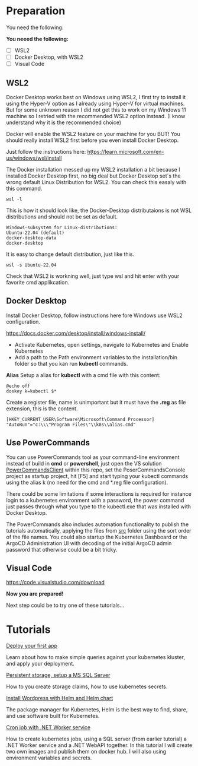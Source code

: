 # Preparation
You need the following:

**You neeed the following:**
- [ ] WSL2
- [ ] Docker Desktop, with WSL2
- [ ] Visual Code

## WSL2
Docker Desktop works best on Windows using WSL2, I first try to install it using the Hyper-V option as I already using Hyper-V for virtual machines. But for some unknown reason I did not get this to work on my Windows 11 machine so I retried with the recommended WSL2 option instead. (I know understand why it is the recommended choice)

Docker will enable the WSL2 feature on your machine for you BUT! You should really install WSL2 first before you even install Docker Desktop. 

Just follow the instructions here: https://learn.microsoft.com/en-us/windows/wsl/install

The Docker installation messed up my WSL2 installation a bit because I installed Docker Desktop first, no big deal but Docker Desktop set´s the wrong default Linux Distribution for WSL2.
You can check this easaly with this command.
```
wsl -l
```
This is how it should look like, the Docker-Desktop distributaions is not WSL distributions and should not be set as default.
```
Windows-subsystem for Linux-distributions:
Ubuntu-22.04 (default)
docker-desktop-data
docker-desktop
```
It is easy to change default distribution, just like this.
```
wsl -s Ubuntu-22.04
```
Check that WSL2 is workning well, just type wsl and hit enter with your favorite cmd applikcation.

## Docker Desktop
Install Docker Desktop, follow instructions here fore Windows use WSL2 configuration.

https://docs.docker.com/desktop/install/windows-install/

 - Activate Kubernetes, open settings, navigate to Kubernetes and Enable Kubernetes
 - Add a path to the Path environment variables to the installation/bin folder so that you kan run **kubectl** commands.
 

 **Alias**
 Setup a alias for **kubectl** with a cmd file with this content:
 ```
@echo off
doskey k=kubectl $*
```
Create a register file, name is unimportant but it must have the **.reg** as file extension, this is the content.
```
[HKEY_CURRENT_USER\Software\Microsoft\Command Processor]
"AutoRun"="c:\\\"Program Files\"\\k8s\\alias.cmd"
```
## Use PowerCommands 
You can use PowerCommands tool as your command-line environment instead of build in **cmd** or **powershell**, just open the VS solution [PowerCommandsClient](PowerCommandsClient) within this repo, set the PoserCommandsConsole project as startup project, hit [F5] and start typing your kubectl commands using the alias k (no need for the cmd and *.reg file configuration).

There could be some limitations if some interactions is required for instance login to a kubernetes environment with a password, the power command just passes through what you type to the kubectl.exe that was installed with Docker Desktop. 

The PowerCommands also includes automation functionality to publish the tutorials automatically, applying the files from [src](src/) folder using the sort order of the file names. You could also startup the Kubernetes Dashboard or the ArgoCD Administration UI with decoding of the initial ArgoCD admin password that otherwise could be a bit tricky.

## Visual Code
https://code.visualstudio.com/download

**Now you are prepared!**

Next step could be to try one of these tutorials...

# Tutorials

[Deploy your first app](Deploy-Your-First-App.md)

Learn about how to make simple queries against your kubernetes kluster, and apply your deployment.

[Persistent storage, setup a MS SQL Server](Percistent-Storage.md)

How to you create storage claims, how to use kubernetes secrets.

[Install Wordpress with Helm and Helm chart](Wordpress.md)

The package manager for Kubernetes, Helm is the best way to find, share, and use software built for Kubernetes.

[Cron job with .NET Worker service](Worker-service.md)

How to create kubernetes jobs, using a SQL server (from earlier tutorial) a .NET Worker service and a .NET WebAPI together. In this tutorial I will create two own images and publish them on docker hub. I will also using environment variables and secrets.
